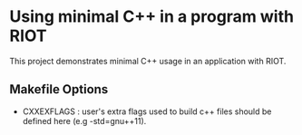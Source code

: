 Using minimal C++ in a program with RIOT
======================================
This project demonstrates minimal C++ usage in an application with RIOT.

Makefile Options
----------------
* CXXEXFLAGS : user's extra flags used to build c++ files should be defined here (e.g -std=gnu++11).

